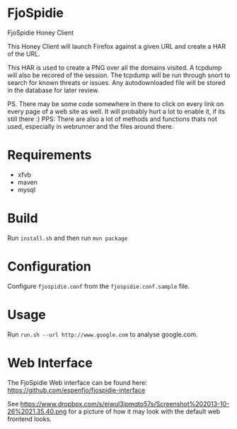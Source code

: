 FjoSpidie
=========

FjoSpidie Honey Client

This Honey Client will launch Firefox against a given URL and create a HAR of the URL.

This HAR is used to create a PNG over all the domains visited.
A tcpdump will also be recored of the session. The tcpdump will be run through snort to search for known threats or issues.
Any autodownloaded file will be stored in the database for later review.

PS. There may be some code somewhere in there to click on every link on every page of a web site as well.
It will probably hurt a lot to enable it, if its still there :)
PPS: There are also a lot of methods and functions thats not used, especially in webrunner and the files around there.

Requirements
============
* xfvb
* maven
* mysql

Build
=====
Run `install.sh` and then run `mvn package`


Configuration
=============
Configure `fjospidie.conf` from the `fjospidie.conf.sample` file.

Usage
=====
Run `run.sh --url http://www.google.com` to analyse google.com.

Web Interface
=============
The FjoSpidie Web interface can be found here:
https://github.com/espenfjo/fjospidie-interface



See https://www.dropbox.com/s/eiwul3ipmqto57s/Screenshot%202013-10-26%2021.35.40.png for a picture of how it may look
with the default web frontend looks.
